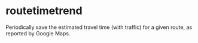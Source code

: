 routetimetrend
==============

Periodically save the estimated travel time (with traffic) for a given route, as reported by Google Maps.

